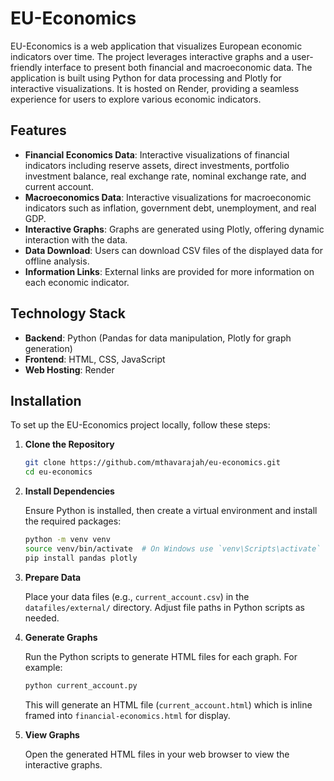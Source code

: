 # EU-Economics

EU-Economics is a web application that visualizes European economic indicators over time. The project leverages interactive graphs and a user-friendly interface to present both financial and macroeconomic data. The application is built using Python for data processing and Plotly for interactive visualizations. It is hosted on Render, providing a seamless experience for users to explore various economic indicators.

## Features

- **Financial Economics Data**: Interactive visualizations of financial indicators including reserve assets, direct investments, portfolio investment balance, real exchange rate, nominal exchange rate, and current account.
- **Macroeconomics Data**: Interactive visualizations for macroeconomic indicators such as inflation, government debt, unemployment, and real GDP.
- **Interactive Graphs**: Graphs are generated using Plotly, offering dynamic interaction with the data.
- **Data Download**: Users can download CSV files of the displayed data for offline analysis.
- **Information Links**: External links are provided for more information on each economic indicator.

## Technology Stack

- **Backend**: Python (Pandas for data manipulation, Plotly for graph generation)
- **Frontend**: HTML, CSS, JavaScript
- **Web Hosting**: Render

## Installation

To set up the EU-Economics project locally, follow these steps:

1. **Clone the Repository**

    ```bash
    git clone https://github.com/mthavarajah/eu-economics.git
    cd eu-economics
    ```

2. **Install Dependencies**

    Ensure Python is installed, then create a virtual environment and install the required packages:

    ```bash
    python -m venv venv
    source venv/bin/activate  # On Windows use `venv\Scripts\activate`
    pip install pandas plotly
    ```

3. **Prepare Data**

    Place your data files (e.g., `current_account.csv`) in the `datafiles/external/` directory. Adjust file paths in Python scripts as needed.

4. **Generate Graphs**

    Run the Python scripts to generate HTML files for each graph. For example:

    ```bash
    python current_account.py
    ```

    This will generate an HTML file (`current_account.html`) which is inline framed into `financial-economics.html` for display.

6. **View Graphs**

    Open the generated HTML files in your web browser to view the interactive graphs.
